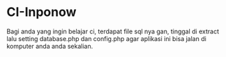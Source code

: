 # CI-Inponow
Bagi anda yang ingin belajar ci, terdapat file sql nya gan, tinggal di extract lalu setting database.php dan config.php agar aplikasi ini bisa jalan di komputer anda anda sekalian. 
